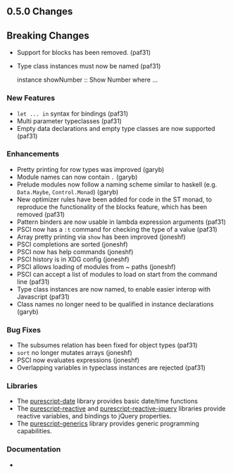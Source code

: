 ## 0.5.0 Changes

## Breaking Changes

- Support for blocks has been removed. (paf31)
- Type class instances must now be named (paf31)

    instance showNumber :: Show Number where
      ...

### New Features

- `let ... in` syntax for bindings (paf31)
- Multi parameter typeclasses (paf31)
- Empty data declarations and empty type classes are now supported (paf31)

### Enhancements

- Pretty printing for row types was improved (garyb)
- Module names can now contain `.` (garyb)
- Prelude modules now follow a naming scheme similar to haskell (e.g. `Data.Maybe`, `Control.Monad`) (garyb)
- New optimizer rules have been added for code in the ST monad, to reproduce the functionality of the blocks feature, which has been removed (paf31)
- Pattern binders are now usable in lambda expression arguments (paf31)
- PSCI now has a `:t` command for checking the type of a value (paf31)
- Array pretty printing via `show` has been improved (joneshf)
- PSCI completions are sorted (joneshf)
- PSCI now has help commands (joneshf)
- PSCI history is in XDG config (joneshf)
- PSCI allows loading of modules from ~ paths (joneshf)
- PSCI can accept a list of modules to load on start from the command line (paf31)
- Type class instances are now named, to enable easier interop with Javascript (paf31)
- Class names no longer need to be qualified in instance declarations (garyb)

### Bug Fixes

- The subsumes relation has been fixed for object types (paf31)
- `sort` no longer mutates arrays (joneshf)
- PSCI now evaluates expressions (joneshf)
- Overlapping variables in typeclass instances are rejected (paf31)

### Libraries

- The [purescript-date](https://github.com/purescript/purescript-date) library provides basic date/time functions
- The [purescript-reactive](https://github.com/purescript/purescript-reactive) and [purescript-reactive-jquery]() libraries provide reactive variables, and bindings to jQuery properties.
- The [purescript-generics](https://github.com/purescript/purescript-generics) library provides generic programming capabilities.

### Documentation

- 
